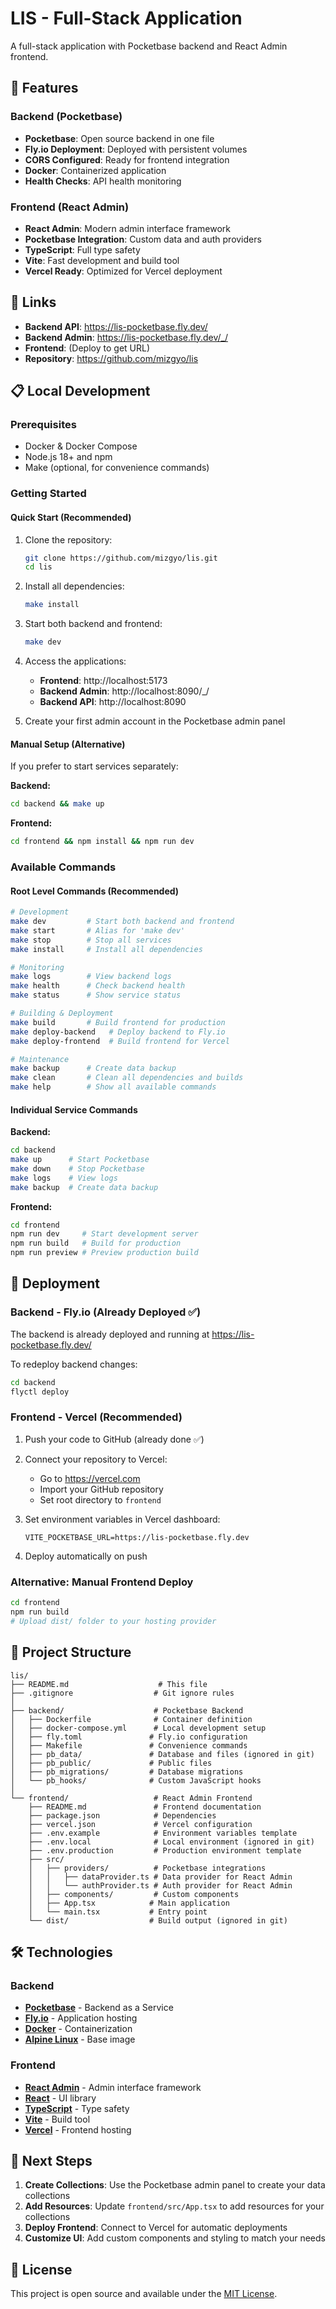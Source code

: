 # LIS - Full-Stack Application

A full-stack application with Pocketbase backend and React Admin frontend.

## 🚀 Features

### Backend (Pocketbase)
- **Pocketbase**: Open source backend in one file
- **Fly.io Deployment**: Deployed with persistent volumes
- **CORS Configured**: Ready for frontend integration
- **Docker**: Containerized application
- **Health Checks**: API health monitoring

### Frontend (React Admin)
- **React Admin**: Modern admin interface framework
- **Pocketbase Integration**: Custom data and auth providers
- **TypeScript**: Full type safety
- **Vite**: Fast development and build tool
- **Vercel Ready**: Optimized for Vercel deployment

## 🔗 Links

- **Backend API**: https://lis-pocketbase.fly.dev/
- **Backend Admin**: https://lis-pocketbase.fly.dev/_/
- **Frontend**: (Deploy to get URL)
- **Repository**: https://github.com/mizgyo/lis

## 📋 Local Development

### Prerequisites

- Docker & Docker Compose
- Node.js 18+ and npm
- Make (optional, for convenience commands)

### Getting Started

#### Quick Start (Recommended)

1. Clone the repository:
   ```bash
   git clone https://github.com/mizgyo/lis.git
   cd lis
   ```

2. Install all dependencies:
   ```bash
   make install
   ```

3. Start both backend and frontend:
   ```bash
   make dev
   ```

4. Access the applications:
   - **Frontend**: http://localhost:5173
   - **Backend Admin**: http://localhost:8090/_/
   - **Backend API**: http://localhost:8090

5. Create your first admin account in the Pocketbase admin panel

#### Manual Setup (Alternative)

If you prefer to start services separately:

**Backend:**
```bash
cd backend && make up
```

**Frontend:**
```bash
cd frontend && npm install && npm run dev
```

### Available Commands

#### Root Level Commands (Recommended)

```bash
# Development
make dev         # Start both backend and frontend
make start       # Alias for 'make dev'
make stop        # Stop all services
make install     # Install all dependencies

# Monitoring
make logs        # View backend logs
make health      # Check backend health
make status      # Show service status

# Building & Deployment
make build       # Build frontend for production
make deploy-backend   # Deploy backend to Fly.io
make deploy-frontend  # Build frontend for Vercel

# Maintenance
make backup      # Create data backup
make clean       # Clean all dependencies and builds
make help        # Show all available commands
```

#### Individual Service Commands

**Backend:**
```bash
cd backend
make up      # Start Pocketbase
make down    # Stop Pocketbase
make logs    # View logs
make backup  # Create data backup
```

**Frontend:**
```bash
cd frontend
npm run dev     # Start development server
npm run build   # Build for production
npm run preview # Preview production build
```

## 🚀 Deployment

### Backend - Fly.io (Already Deployed ✅)

The backend is already deployed and running at https://lis-pocketbase.fly.dev/

To redeploy backend changes:
```bash
cd backend
flyctl deploy
```

### Frontend - Vercel (Recommended)

1. Push your code to GitHub (already done ✅)

2. Connect your repository to Vercel:
   - Go to https://vercel.com
   - Import your GitHub repository
   - Set root directory to `frontend`

3. Set environment variables in Vercel dashboard:
   ```
   VITE_POCKETBASE_URL=https://lis-pocketbase.fly.dev
   ```

4. Deploy automatically on push

### Alternative: Manual Frontend Deploy

```bash
cd frontend
npm run build
# Upload dist/ folder to your hosting provider
```

## 📁 Project Structure

```
lis/
├── README.md                    # This file
├── .gitignore                  # Git ignore rules
│
├── backend/                    # Pocketbase Backend
│   ├── Dockerfile              # Container definition
│   ├── docker-compose.yml      # Local development setup
│   ├── fly.toml               # Fly.io configuration
│   ├── Makefile               # Convenience commands
│   ├── pb_data/               # Database and files (ignored in git)
│   ├── pb_public/             # Public files
│   ├── pb_migrations/         # Database migrations
│   └── pb_hooks/              # Custom JavaScript hooks
│
└── frontend/                   # React Admin Frontend
    ├── README.md               # Frontend documentation
    ├── package.json            # Dependencies
    ├── vercel.json             # Vercel configuration
    ├── .env.example            # Environment variables template
    ├── .env.local              # Local environment (ignored in git)
    ├── .env.production         # Production environment template
    ├── src/
    │   ├── providers/          # Pocketbase integrations
    │   │   ├── dataProvider.ts # Data provider for React Admin
    │   │   └── authProvider.ts # Auth provider for React Admin
    │   ├── components/         # Custom components
    │   ├── App.tsx            # Main application
    │   └── main.tsx           # Entry point
    └── dist/                  # Build output (ignored in git)
```

## 🛠️ Technologies

### Backend
- **[Pocketbase](https://pocketbase.io/)** - Backend as a Service
- **[Fly.io](https://fly.io/)** - Application hosting
- **[Docker](https://www.docker.com/)** - Containerization
- **[Alpine Linux](https://alpinelinux.org/)** - Base image

### Frontend
- **[React Admin](https://marmelab.com/react-admin/)** - Admin interface framework
- **[React](https://reactjs.org/)** - UI library
- **[TypeScript](https://www.typescriptlang.org/)** - Type safety
- **[Vite](https://vitejs.dev/)** - Build tool
- **[Vercel](https://vercel.com/)** - Frontend hosting

## 🎯 Next Steps

1. **Create Collections**: Use the Pocketbase admin panel to create your data collections
2. **Add Resources**: Update `frontend/src/App.tsx` to add resources for your collections
3. **Deploy Frontend**: Connect to Vercel for automatic deployments
4. **Customize UI**: Add custom components and styling to match your needs

## 📝 License

This project is open source and available under the [MIT License](LICENSE).